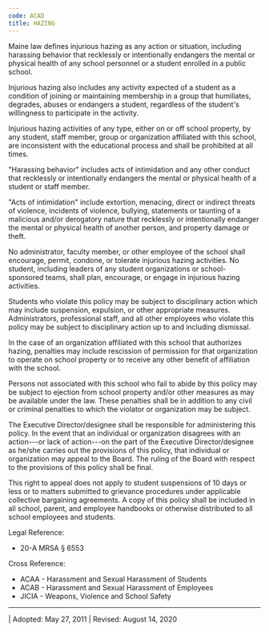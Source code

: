```yaml
---
code: ACAD
title: HAZING
---
```


Maine law defines injurious hazing as any action or situation, including
harassing behavior that recklessly or intentionally endangers the mental
or physical health of any school personnel or a student enrolled in a
public school.

Injurious hazing also includes any activity expected of a student as a
condition of joining or maintaining membership in a group that
humiliates, degrades, abuses or endangers a student, regardless of the
student's willingness to participate in the activity.

Injurious hazing activities of any type, either on or off school
property, by any student, staff member, group or organization affiliated
with this school, are inconsistent with the educational process and
shall be prohibited at all times.

"Harassing behavior" includes acts of intimidation and any other conduct
that recklessly or intentionally endangers the mental or physical health
of a student or staff member.

"Acts of intimidation" include extortion, menacing, direct or indirect
threats of violence, incidents of violence, bullying, statements or
taunting of a malicious and/or derogatory nature that recklessly or
intentionally endanger the mental or physical health of another person,
and property damage or theft.

No administrator, faculty member, or other employee of the school shall
encourage, permit, condone, or tolerate injurious hazing activities. No
student, including leaders of any student organizations or
school-sponsored teams, shall plan, encourage, or engage in injurious
hazing activities.

Students who violate this policy may be subject to disciplinary action
which may include suspension, expulsion, or other appropriate measures.
Administrators, professional staff, and all other employees who violate
this policy may be subject to disciplinary action up to and including
dismissal.

In the case of an organization affiliated with this school that
authorizes hazing, penalties may include rescission of permission for
that organization to operate on school property or to receive any other
benefit of affiliation with the school.

Persons not associated with this school who fail to abide by this policy
may be subject to ejection from school property and/or other measures as
may be available under the law. These penalties shall be in addition to
any civil or criminal penalties to which the violator or organization
may be subject.

The Executive Director/designee shall be responsible for administering
this policy. In the event that an individual or organization disagrees
with an action---or lack of action---on the part of the Executive
Director/designee as he/she carries out the provisions of this policy,
that individual or organization may appeal to the Board. The ruling of
the Board with respect to the provisions of this policy shall be final.

This right to appeal does not apply to student suspensions of 10 days or
less or to matters submitted to grievance procedures under applicable
collective bargaining agreements. A copy of this policy shall be
included in all school, parent, and employee handbooks or otherwise
distributed to all school employees and students.

Legal Reference:

-   20-A MRSA § 6553

Cross Reference:

-   ACAA - Harassment and Sexual Harassment of Students
-   ACAB - Harassment and Sexual Harassment of Employees
-   JICIA - Weapons, Violence and School Safety

------------------------------------------------------------------------

| Adopted: May 27, 2011
| Revised: August 14, 2020
